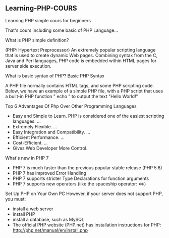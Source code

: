 ## Learning-PHP-COURS

Learning PHP simple cours for beginners

That's cours including some basic of PHP Language...



What is PHP simple definition?

(PHP: Hypertext Preprocessor) An extremely popular scripting language that is used to create dynamic Web pages. Combining syntax from the C, 
Java and Perl languages, PHP code is embedded within HTML pages for server side execution.


What is basic syntax of PHP?
Basic PHP Syntax

A PHP file normally contains HTML tags, and some PHP scripting code. Below, we have an example of a simple PHP file,
with a PHP script that uses a built-in PHP function " echo " to output the text "Hello World!"

Top 6 Advantages Of Php Over Other Programming Languages

* Easy and Simple to Learn. PHP is considered one of the easiest scripting languages. ...
* Extremely Flexible. ...
* Easy Integration and Compatibility. ...
* Efficient Performance. ...
* Cost-Efficient. ...
* Gives Web Developer More Control.


What's new in PHP 7
  * PHP 7 is much faster than the previous popular stable release (PHP 5.6)
  * PHP 7 has improved Error Handling
  * PHP 7 supports stricter Type Declarations for function arguments
  * PHP 7 supports new operators (like the spaceship operator: <=>)
  
  
  
Set Up PHP on Your Own PC
However, if your server does not support PHP, you must:

 * install a web server
 * install PHP
 * install a database, such as MySQL
 * The official PHP website (PHP.net) has installation instructions for PHP: http://php.net/manual/en/install.php
